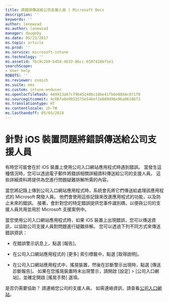 ```yaml
---
title: 將錯誤傳送給公司支援人員 | Microsoft Docs
description: ''
keywords: ''
author: lenewsad
ms.author: lanewsad
manager: dougeby
ms.date: 05/23/2017
ms.topic: article
ms.prod: ''
ms.service: microsoft-intune
ms.technology: ''
ms.assetid: fbc9c2b9-b454-4b33-86cc-650742bbf1e1
searchScope:
- User help
ROBOTS: ''
ms.reviewer: esmich
ms.suite: ems
ms.custom: intune-enduser
ms.openlocfilehash: 449413a87c79645240bc18be41fb6e88d4c071f8
ms.sourcegitcommit: 4c06fa8e9932575e546ef2e880d96e96a0618673
ms.translationtype: HT
ms.contentlocale: zh-TW
ms.lasthandoff: 05/03/2018
---
```

# <a name="send-errors-to-your-company-support-for-issues-with-your-ios-device"></a>針對 iOS 裝置問題將錯誤傳送給公司支援人員
有時您可能會在於 iOS 裝置上使用公司入口網站應用程式時遇到錯誤。 當發生這種情況時，您可以透過電子郵件將錯誤相關詳細資料傳送給公司的支援人員。 這些詳細資料將提供為您進行問題疑難排解所需的內容。

當您將記錄上傳到公司入口網站應用程式時，系統會先將它們傳送給處理該應用程式的 Microsoft 開發人員。 他們會使用這些記錄來改進應用程式的功能，以及防止未來的錯誤。 接著，會針對您的特定錯誤提供您事件識別碼，以便與公司的支援人員共用並用於 Microsoft 支援案例中。

當您使用公司入口網站應用程式時，如果 iOS 裝置上出現錯誤，您可以傳送資訊，以協助公司支援人員對問題進行疑難排解。 您可以透過下列不同方式來傳送錯誤資訊：

-   在錯誤警示訊息上，點選 [報告]。

-   在公司入口網站應用程式的 [更多] 索引標籤中，點選 [取得說明]。

-   在公司入口網站應用程式中，搖晃裝置，然後在診斷警示出現時，點選 [傳送診斷報告]。 如果在您搖晃裝置時未出現警示，請開啟 [設定] > [公司入口網站]，並確定開啟 [搖晃手勢] 選項。

是否仍需要協助？ 請連絡您公司的支援人員。 如需連絡資訊，請查看[公司入口網站](https://portal.manage.microsoft.com#HelpDeskDialog)。
